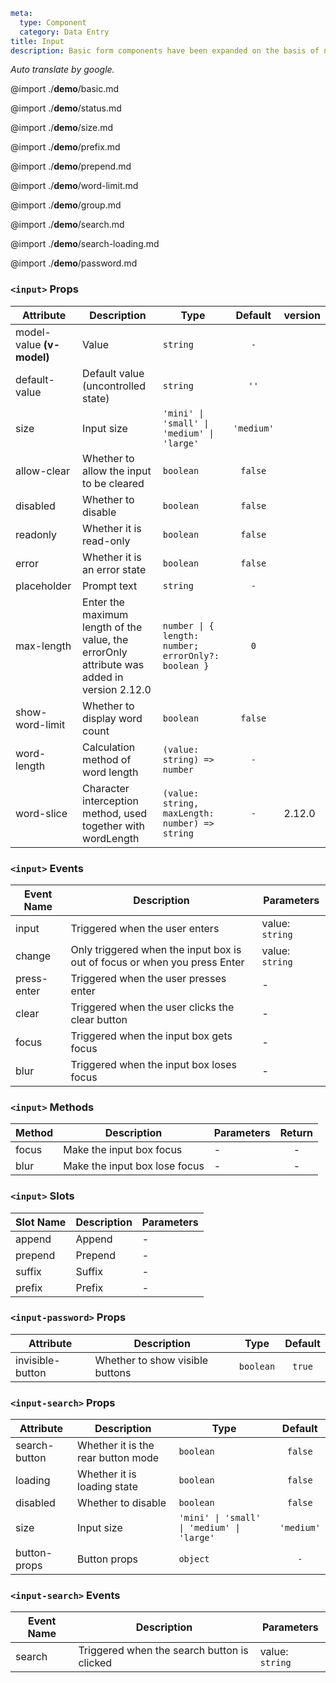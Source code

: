 ```yaml
meta:
  type: Component
  category: Data Entry
title: Input
description: Basic form components have been expanded on the basis of native controls and can be used in combination.
```

*Auto translate by google.*

@import ./__demo__/basic.md

@import ./__demo__/status.md

@import ./__demo__/size.md

@import ./__demo__/prefix.md

@import ./__demo__/prepend.md

@import ./__demo__/word-limit.md

@import ./__demo__/group.md

@import ./__demo__/search.md

@import ./__demo__/search-loading.md

@import ./__demo__/password.md


### `<input>` Props

|Attribute|Description|Type|Default|version|
|---|---|---|:---:|:---|
|model-value **(v-model)**|Value|`string`|`-`||
|default-value|Default value (uncontrolled state)|`string`|`''`||
|size|Input size|`'mini' \| 'small' \| 'medium' \| 'large'`|`'medium'`||
|allow-clear|Whether to allow the input to be cleared|`boolean`|`false`||
|disabled|Whether to disable|`boolean`|`false`||
|readonly|Whether it is read-only|`boolean`|`false`||
|error|Whether it is an error state|`boolean`|`false`||
|placeholder|Prompt text|`string`|`-`||
|max-length|Enter the maximum length of the value, the errorOnly attribute was added in version 2.12.0|`number \| { length: number; errorOnly?: boolean }`|`0`||
|show-word-limit|Whether to display word count|`boolean`|`false`||
|word-length|Calculation method of word length|`(value: string) => number`|`-`||
|word-slice|Character interception method, used together with wordLength|`(value: string, maxLength: number) => string`|`-`|2.12.0|
### `<input>` Events

|Event Name|Description|Parameters|
|---|---|---|
|input|Triggered when the user enters|value: `string`|
|change|Only triggered when the input box is out of focus or when you press Enter|value: `string`|
|press-enter|Triggered when the user presses enter|-|
|clear|Triggered when the user clicks the clear button|-|
|focus|Triggered when the input box gets focus|-|
|blur|Triggered when the input box loses focus|-|
### `<input>` Methods

|Method|Description|Parameters|Return|
|---|---|---|:---:|
|focus|Make the input box focus|-|-|
|blur|Make the input box lose focus|-|-|
### `<input>` Slots

|Slot Name|Description|Parameters|
|---|---|---|
|append|Append|-|
|prepend|Prepend|-|
|suffix|Suffix|-|
|prefix|Prefix|-|








### `<input-password>` Props

|Attribute|Description|Type|Default|
|---|---|---|:---:|
|invisible-button|Whether to show visible buttons|`boolean`|`true`|




### `<input-search>` Props

|Attribute|Description|Type|Default|
|---|---|---|:---:|
|search-button|Whether it is the rear button mode|`boolean`|`false`|
|loading|Whether it is loading state|`boolean`|`false`|
|disabled|Whether to disable|`boolean`|`false`|
|size|Input size|`'mini' \| 'small' \| 'medium' \| 'large'`|`'medium'`|
|button-props|Button props|`object`|`-`|
### `<input-search>` Events

|Event Name|Description|Parameters|
|---|---|---|
|search|Triggered when the search button is clicked|value: `string`|


